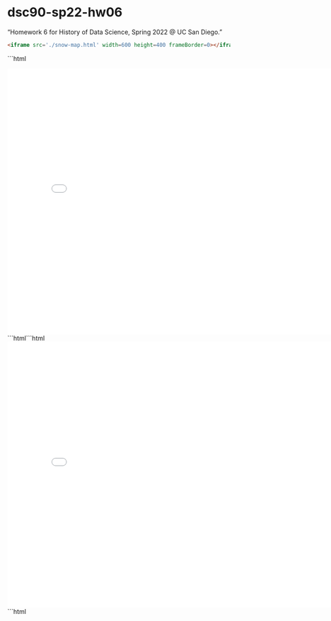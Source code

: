 # dsc90-sp22-hw06
“Homework 6 for History of Data Science, Spring 2022 @ UC San Diego.”
```html
<iframe src='./snow-map.html' width=600 height=400 frameBorder=0></iframe>
```
​```html
<iframe src='./galton_map.html' width=800 height=600 frameBorder=0></iframe>
```html
​```html
<iframe src='./fance_map.html' width=800 height=600 frameBorder=0></iframe>
```html
